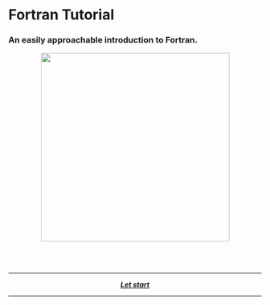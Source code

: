 # Fortran Tutorial
### An easily approachable introduction to Fortran.

<p align="center">
  <img width="375" src="https://elias.praciano.com/wp-content/uploads/2017/06/fortran_book-16color.png">
</p>
<br />

<br />

---

<p align="center">
  <em>
    <b>
      <a href="/guide/table-of-contents.md">
        Let start
      </a>
    </b>
  </em>
</p>

---
